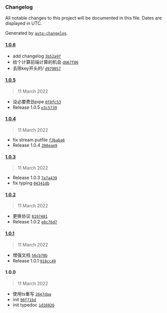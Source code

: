 ### Changelog

All notable changes to this project will be documented in this file. Dates are displayed in UTC.

Generated by [`auto-changelog`](https://github.com/CookPete/auto-changelog).

#### [1.0.6](https://github.com/bangbang93/node-ufile-rest/compare/1.0.5...1.0.6)

- add changelog [`3b52a9f`](https://github.com/bangbang93/node-ufile-rest/commit/3b52a9f6b68ec589032dbcee28fdf336ce86b8f1)
- 给个计算前端计算的机会 [`d667f06`](https://github.com/bangbang93/node-ufile-rest/commit/d667f061580b4c05060dbdc77ee108e3428fa62b)
- 去除key开头的/ [`d979057`](https://github.com/bangbang93/node-ufile-rest/commit/d979057764a369c180870566b6f371cb53f88de4)

#### [1.0.5](https://github.com/bangbang93/node-ufile-rest/compare/1.0.4...1.0.5)

> 11 March 2022

- 没必要费劲pipe [`0f8fc53`](https://github.com/bangbang93/node-ufile-rest/commit/0f8fc53c0e1692810df345ee8151725c104d110e)
- Release 1.0.5 [`e3c5739`](https://github.com/bangbang93/node-ufile-rest/commit/e3c57394a7d512f4ce459b9322df7064b0a01af3)

#### [1.0.4](https://github.com/bangbang93/node-ufile-rest/compare/1.0.3...1.0.4)

> 11 March 2022

- fix stream putfile [`f3baba6`](https://github.com/bangbang93/node-ufile-rest/commit/f3baba6b3cdd328a825a1bcf6468920f6761eb02)
- Release 1.0.4 [`398eae9`](https://github.com/bangbang93/node-ufile-rest/commit/398eae924a61aee09f4851219ddbe9ffd00674ab)

#### [1.0.3](https://github.com/bangbang93/node-ufile-rest/compare/1.0.2...1.0.3)

> 11 March 2022

- Release 1.0.3 [`7a7a439`](https://github.com/bangbang93/node-ufile-rest/commit/7a7a439d2828a11ed69ed543c4ffe7d744fa53cf)
- fix typing [`04341db`](https://github.com/bangbang93/node-ufile-rest/commit/04341db05d60f7e8c7b08d4ab0b414acc6b6bbac)

#### [1.0.2](https://github.com/bangbang93/node-ufile-rest/compare/1.0.1...1.0.2)

> 11 March 2022

- 更换协议 [`8197481`](https://github.com/bangbang93/node-ufile-rest/commit/8197481c1576a712b19053fd9829295a02a8e231)
- Release 1.0.2 [`e8c76d7`](https://github.com/bangbang93/node-ufile-rest/commit/e8c76d752cb9f3787f82a14e52bd778ece2fa297)

#### [1.0.1](https://github.com/bangbang93/node-ufile-rest/compare/1.0.0...1.0.1)

> 11 March 2022

- 增强文档 [`56cb70b`](https://github.com/bangbang93/node-ufile-rest/commit/56cb70b770b0ec619053300c7b4b4b00503547c0)
- Release 1.0.1 [`918cc49`](https://github.com/bangbang93/node-ufile-rest/commit/918cc49c6b1280b4382bcfd68c5cfa5b1af1d998)

#### 1.0.0

> 11 March 2022

- 使用ts重写 [`26e7daa`](https://github.com/bangbang93/node-ufile-rest/commit/26e7daac7c056b9ef9a0c15f4d640edd4dc67949)
- init [`98f71bd`](https://github.com/bangbang93/node-ufile-rest/commit/98f71bd75a18e49a7a4c141d5b4cf4356e5577cf)
- init typedoc [`1d16926`](https://github.com/bangbang93/node-ufile-rest/commit/1d16926546341541e00614ab56bd5a8083ce3212)
